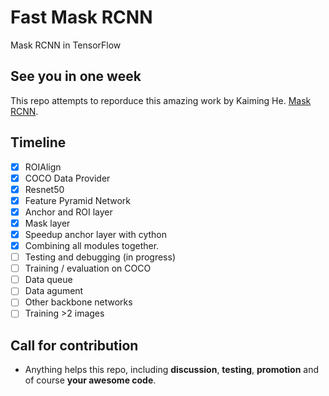 # Fast Mask RCNN
Mask RCNN in TensorFlow 

## See you in one week
This repo attempts to reporduce this amazing work by Kaiming He.
[Mask RCNN](https://arxiv.org/abs/1703.06870).

## Timeline
- [x] ROIAlign
- [x] COCO Data Provider
- [x] Resnet50
- [x] Feature Pyramid Network
- [x] Anchor and ROI layer
- [x] Mask layer
- [x] Speedup anchor layer with cython
- [x] Combining all modules together. 
- [ ] Testing and debugging (in progress)
- [ ] Training / evaluation on COCO
- [ ] Data queue
- [ ] Data agument
- [ ] Other backbone networks
- [ ] Training >2 images

## Call for contribution
- Anything helps this repo, including **discussion**, **testing**, **promotion** and of course **your awesome code**. 
